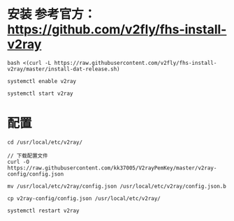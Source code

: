 # 安装 参考官方： https://github.com/v2fly/fhs-install-v2ray
```
bash <(curl -L https://raw.githubusercontent.com/v2fly/fhs-install-v2ray/master/install-dat-release.sh)

systemctl enable v2ray

systemctl start v2ray
```

# 配置
```
cd /usr/local/etc/v2ray/

// 下载配置文件
curl -O https://raw.githubusercontent.com/kk37005/V2rayPemKey/master/v2ray-config/config.json

mv /usr/local/etc/v2ray/config.json /usr/local/etc/v2ray/config.json.b

cp v2ray-config/config.json /usr/local/etc/v2ray/

systemctl restart v2ray
```
